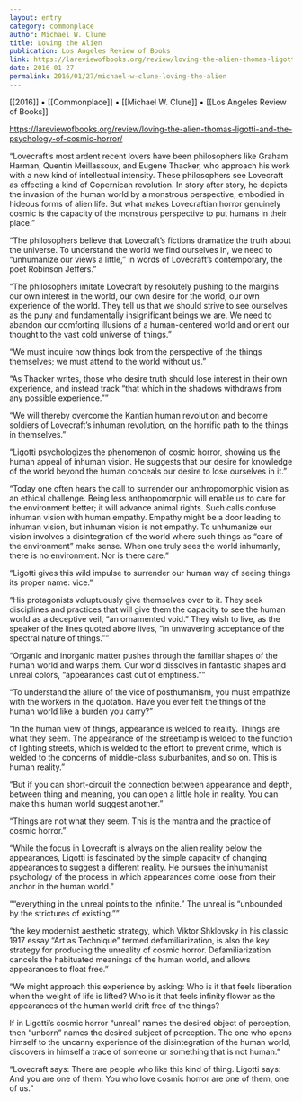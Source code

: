 ```yaml
---
layout: entry
category: commonplace
author: Michael W. Clune
title: Loving the Alien
publication: Los Angeles Review of Books
link: https://lareviewofbooks.org/review/loving-the-alien-thomas-ligotti-and-the-psychology-of-cosmic-horror/
date: 2016-01-27
permalink: 2016/01/27/michael-w-clune-loving-the-alien
---
```


[[2016]] • [[Commonplace]] • [[Michael W. Clune]] • [[Los Angeles Review of Books]]

https://lareviewofbooks.org/review/loving-the-alien-thomas-ligotti-and-the-psychology-of-cosmic-horror/

“Lovecraft’s most ardent recent lovers have been philosophers like Graham Harman, Quentin Meillassoux, and Eugene Thacker, who approach his work with a new kind of intellectual intensity. These philosophers see Lovecraft as effecting a kind of Copernican revolution. In story after story, he depicts the invasion of the human world by a monstrous perspective, embodied in hideous forms of alien life. But what makes Lovecraftian horror genuinely cosmic is the capacity of the monstrous perspective to put humans in their place.”

“The philosophers believe that Lovecraft’s fictions dramatize the truth about the universe. To understand the world we find ourselves in, we need to “unhumanize our views a little,” in words of Lovecraft’s contemporary, the poet Robinson Jeffers.”

“The philosophers imitate Lovecraft by resolutely pushing to the margins our own interest in the world, our own desire for the world, our own experience of the world. They tell us that we should strive to see ourselves as the puny and fundamentally insignificant beings we are. We need to abandon our comforting illusions of a human-centered world and orient our thought to the vast cold universe of things.”

“We must inquire how things look from the perspective of the things themselves; we must attend to the world without us.”

“As Thacker writes, those who desire truth should lose interest in their own experience, and instead track “that which in the shadows withdraws from any possible experience.””

“We will thereby overcome the Kantian human revolution and become soldiers of Lovecraft’s inhuman revolution, on the horrific path to the things in themselves.”

“Ligotti psychologizes the phenomenon of cosmic horror, showing us the human appeal of inhuman vision. He suggests that our desire for knowledge of the world beyond the human conceals our desire to lose ourselves in it.”

“Today one often hears the call to surrender our anthropomorphic vision as an ethical challenge. Being less anthropomorphic will enable us to care for the environment better; it will advance animal rights. Such calls confuse inhuman vision with human empathy. Empathy might be a door leading to inhuman vision, but inhuman vision is not empathy. To unhumanize our vision involves a disintegration of the world where such things as “care of the environment” make sense. When one truly sees the world inhumanly, there is no environment. Nor is there care.”

“Ligotti gives this wild impulse to surrender our human way of seeing things its proper name: vice.”

“His protagonists voluptuously give themselves over to it. They seek disciplines and practices that will give them the capacity to see the human world as a deceptive veil, “an ornamented void.” They wish to live, as the speaker of the lines quoted above lives, “in unwavering acceptance of the spectral nature of things.””

“Organic and inorganic matter pushes through the familiar shapes of the human world and warps them. Our world dissolves in fantastic shapes and unreal colors, “appearances cast out of emptiness.””

“To understand the allure of the vice of posthumanism, you must empathize with the workers in the quotation. Have you ever felt the things of the human world like a burden you carry?”

“In the human view of things, appearance is welded to reality. Things are what they seem. The appearance of the streetlamp is welded to the function of lighting streets, which is welded to the effort to prevent crime, which is welded to the concerns of middle-class suburbanites, and so on. This is human reality.”

“But if you can short-circuit the connection between appearance and depth, between thing and meaning, you can open a little hole in reality. You can make this human world suggest another.”

“Things are not what they seem. This is the mantra and the practice of cosmic horror.”

“While the focus in Lovecraft is always on the alien reality below the appearances, Ligotti is fascinated by the simple capacity of changing appearances to suggest a different reality. He pursues the inhumanist psychology of the process in which appearances come loose from their anchor in the human world.”

““everything in the unreal points to the infinite.” The unreal is “unbounded by the strictures of existing.””

“the key modernist aesthetic strategy, which Viktor Shklovsky in his classic 1917 essay “Art as Technique” termed defamiliarization, is also the key strategy for producing the unreality of cosmic horror. Defamiliarization cancels the habituated meanings of the human world, and allows appearances to float free.”

“We might approach this experience by asking: Who is it that feels liberation when the weight of life is lifted? Who is it that feels infinity flower as the appearances of the human world drift free of the things?

If in Ligotti’s cosmic horror “unreal” names the desired object of perception, then “unborn” names the desired subject of perception. The one who opens himself to the uncanny experience of the disintegration of the human world, discovers in himself a trace of someone or something that is not human.”

“Lovecraft says: There are people who like this kind of thing. Ligotti says: And you are one of them. You who love cosmic horror are one of them, one of us.”